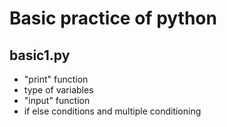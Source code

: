 # Basic practice of python

## basic1.py
- "print" function
- type of variables
- "input" function
- if else conditions and multiple conditioning


